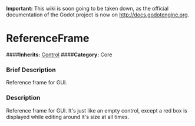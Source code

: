 **Important:** This wiki is soon going to be taken down, as the official documentation of the Godot project is now on http://docs.godotengine.org.

#  ReferenceFrame  
####**Inherits:** [Control](class_control)
####**Category:** Core

###  Brief Description  
Reference frame for GUI.

###  Description  
Reference frame for GUI. It's just like an empty control, except a red box is displayed while editing around it's size at all times.
